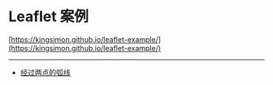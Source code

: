 # Leaflet 案例
 [https://kingsimon.github.io/leaflet-example/](https://kingsimon.github.io/leaflet-example/)

---
 - [经过两点的弧线](exp1.html)
